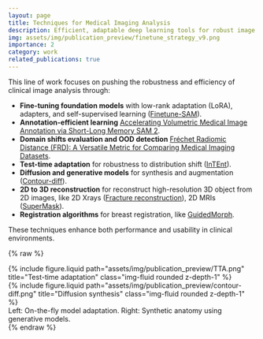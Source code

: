 ```yaml
---
layout: page
title: Techniques for Medical Imaging Analysis
description: Efficient, adaptable deep learning tools for robust image analysis.
img: assets/img/publication_preview/finetune_strategy_v9.png
importance: 2
category: work
related_publications: true
---
```


This line of work focuses on pushing the robustness and efficiency of clinical image analysis through:

- **Fine-tuning foundation models** with low-rank adaptation (LoRA), adapters, and self-supervised learning ([Finetune-SAM](https://github.com/mazurowski-lab/finetune-SAM)).
- **Annotation-efficient learning** [Accelerating Volumetric Medical Image Annotation via Short-Long Memory SAM 2](https://arxiv.org/abs/2505.01854).
- **Domain shifts evaluation and OOD detection** [Fréchet Radiomic Distance (FRD): A Versatile Metric for Comparing Medical Imaging Datasets](https://arxiv.org/abs/2412.01496).
- **Test-time adaptation** for robustness to distribution shift ([InTEnt](https://openaccess.thecvf.com/content/CVPR2024W/DEF-AI-MIA/html/Dong_Medical_Image_Segmentation_with_InTEnt_Integrated_Entropy_Weighting_for_Single_CVPRW_2024_paper.html)).
- **Diffusion and generative models** for synthesis and augmentation ([Contour-diff](https://scholar.google.com/citations?view_op=view_citation&hl=en&user=aGjCpQUAAAAJ&citation_for_view=aGjCpQUAAAAJ:hqOjcs7Dif8C)).
- **2D to 3D reconstruction** for reconstruct high-resolution 3D object from 2D images, like 2D Xrays ([Fracture reconstruction](https://scholar.google.com/citations?view_op=view_citation&hl=en&user=aGjCpQUAAAAJ&cstart=20&pagesize=80&sortby=pubdate&citation_for_view=aGjCpQUAAAAJ:LkGwnXOMwfcC)), 2D MRIs ([SuperMask](https://proceedings.mlr.press/v227/gu24b.html)).
- **Registration algorithms** for breast registration, like [GuidedMorph](https://arxiv.org/abs/2505.13414).

These techniques enhance both performance and usability in clinical environments.

{% raw %}

<div class="row">
    <div class="col-sm mt-3">
        {% include figure.liquid path="assets/img/publication_preview/TTA.png" title="Test-time adaptation" class="img-fluid rounded z-depth-1" %}
    </div>
    <div class="col-sm mt-3">
        {% include figure.liquid path="assets/img/publication_preview/contour-diff.png" title="Diffusion synthesis" class="img-fluid rounded z-depth-1" %}
    </div>
</div>

<div class="caption">
    Left: On-the-fly model adaptation. Right: Synthetic anatomy using generative models.
</div>
{% endraw %}
